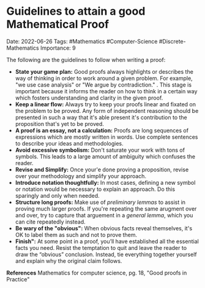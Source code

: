 # Guidelines to attain a good Mathematical Proof

Date: 2022-06-26
Tags: #Mathematics #Computer-Science #Discrete-Mathematics
Importance: 9

The following are the guidelines to follow when writing a proof:

- **State your game plan:** Good proofs always highlights or describes the way of thinking in order to work around a given problem. For example, "we use case analysis" or "We argue by contradiction." . This stage is important because it informs the reader on how to think in a certain way which fosters understanding and clarity in the given proof.
- **Keep a linear flow:** Always try to keep your proofs linear and fixated on the problem to be proved. Any form of independent reasoning should be presented in such a way that it's able present it's contribution to the proposition that's yet to be proved.
- **A proof is an essay, not a calculation:** Proofs are long sequences of expressions which are mostly written in words. Use complete sentences to describe your ideas and methodologies.
- **Avoid excessive symbolism:** Don't saturate your work with tons of symbols. This leads to a large amount of ambiguity which confuses the reader.
- **Revise and Simplify:** Once your'e done proving a proposition, revise over your methodology and simplify your approach.
- **Introduce notation thoughtfully:** In most cases, defining a new symbol or notation would be necessary to explain an approach. Do this sparingly and only when needed.
- **Structure long proofs:** Make use of *preliminary lemmas* to assist in proving much larger proofs. If you're repeating the same arugment over and over, try to capture that arguement in a *general lemma*, which you can cite repeatedly instead.
- **Be wary of the "obvious":** When obvious facts reveal themselves, it's OK to label them as such and not to prove them.
- **Finish":** At some point in a proof, you’ll have established all the essential facts you need. Resist the temptation to quit and leave the reader to draw the “obvious” conclusion. Instead, tie everything together yourself and explain why the original claim follows.

**References**
Mathematics for computer science, pg. 18, "Good proofs in Practice"




